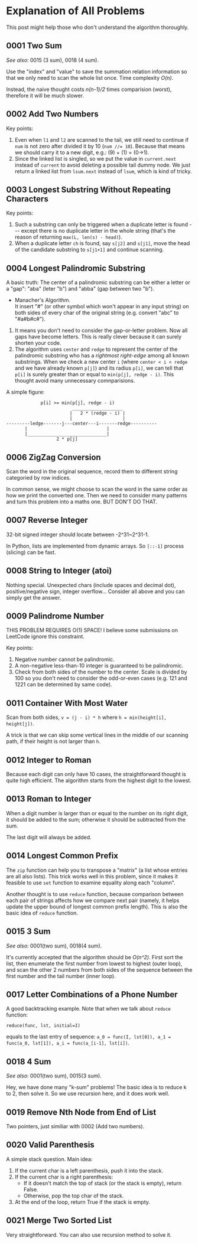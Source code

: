 # Explanation of All Problems

This post might help those who don't understand the algorithm thoroughly. 

## 0001 Two Sum

*See also*: 0015 (3 sum), 0018 (4 sum).

Use the "index" and "value" to save the summation relation information so that we only need to scan the whole list once. Time complexity *O(n)*.

Instead, the naive thought costs *n(n-1)/2* times comparision (worst), therefore it will be much slower.

## 0002 Add Two Numbers

Key points:
1. Even when `l1` and `l2` are scanned to the tail, we still need to continue if `num` is not zero after divided it by 10 (`num //= 10`). Because that means we should carry it to a new digit, e.g.: (9) + (1) = (0->1).
2. Since the linked list is singled, so we put the value in `current.next` instead of `current` to avoid deleting a possible tail dummy node. We just return a linked list from `lsum.next` instead of `lsum`, which is kind of tricky.


## 0003 Longest Substring Without Repeating Characters

Key points:
1. Such a substring can only be triggered when a duplicate letter is found --- except there is no duplicate letter in the whole string (that's the reason of returning `max(L, len(s) - head)`).
2. When a duplicate letter `ch` is found, say `s[j2]` and `s[j1]`, move the head of the candidate substring to `s[j1+1]` and continue scanning.

## 0004 Longest Palindromic Substring

A basic truth: The center of a palindromic substring can be either a letter or a "gap": "aba" (leter "b") and "abba" (gap between two "b").

- Manacher's Algorithm.   
It insert "#" (or other symbol which won't appear in any input string) on both sides of every char of the original string (e.g. convert "abc" to "#a#b#c#"). 
1. It means you don't need to consider the gap-or-letter problem. Now all gaps have become letters. This is really clever because it can surely shorten your code.
2. The algorithm uses `center` and `redge` to represent the center of the palindromic substring who has a *rightmost right-edge* among all known substrings. When we check a new center `i` (where `center < i < redge` and we have already known `p[j]`) and its radius `p[i]`, we can tell that `p[i]` is surely greater than or equal to `min(p[j], redge - i)`. This thought avoid many unnecessary comnparisions.

A simple figure:

                 p[i] >= min(p[j], redge - i)
                             ___________________
                            |   2 * (redge - i) |
                            |                   |
    ---------ledge-------j---center---i-------redge----------  
           |                              |
           |______________________________|               
                       2 * p[j]             

## 0006 ZigZag Conversion

Scan the word in the original sequence, record them to different string categoried by row indices.

In common sense, we might choose to scan the word in the same order as how we print the converted one. Then we need to consider many patterns and turn this problem into a maths one. BUT DON'T DO THAT.

## 0007 Reverse Integer

32-bit signed integer should locate between -2^31~2^31-1.

In Python, lists are implemented from dynamic arrays. So `[::-1]` process (slicing) can be fast.

## 0008 String to Integer (atoi)

Nothing special. Unexpected chars (include spaces and decimal dot), positive/negative sign, integer overflow... Consider all above and you can simply get the answer.

## 0009 Palindrome Number

THIS PROBLEM REQUIRES O(1) SPACE! I believe some submissions on LeetCode ignore this constraint.

Key points:
1. Negative number cannot be palindromic.
2. A non-negative less-than-10 integer is guaranteed to be palindromic.
3. Check from both sides of the number to the center. Scale is divided by 100 so you don't need to consider the odd-or-even cases (e.g. 121 and 1221 can be determined by same code).

## 0011 Container With Most Water

Scan from both sides, `v = (j - i) * h` where `h = min(height[i], height[j])`. 

A trick is that we can skip some vertical lines in the middle of our scanning path, if their height is not larger than `h`.

## 0012 Integer to Roman

Because each digit can only have 10 cases, the straightforward thought is quite high efficient. The algorithm starts from the highest digit to the lowest.

## 0013 Roman to Integer

When a digit number is larger than or equal to the number on its right digit, it should be added to the sum; otherwise it should be subtracted from the sum.

The last digit will always be added.

## 0014 Longest Common Prefix

The `zip` function can help you to transpose a "matrix" (a list whose entries are all also lists). This trick works well in this problem, since it makes it feasible to use `set` function to examine equality along each "column".

Another thought is to use `reduce` function, because comparison between each pair of strings affects how we compare next pair (namely, it helps update the upper bound of longest common prefix length). This is also the basic idea of `reduce` function.

## 0015 3 Sum

*See also*: 0001(two sum), 0018(4 sum).

It's currently accepted that the algorithm should be *O(n^2)*. First sort the list, then enumerate the first number from lowest to highest (outer loop), and scan the other 2 numbers from both sides of the sequence between the first number and the tail number (inner loop). 

## 0017 Letter Combinations of a Phone Number

A good backtracking example. Note that when we talk about `reduce` function:
```
reduce(func, lst, initial=I)
``` 
equals to the last entry of sequence: `a_0 = func(I, lst[0]), a_1 = func(a_0, lst[1]), a_i = func(a_[i-1], lst[i])`.


## 0018 4 Sum

*See also*: 0001(two sum), 0015(3 sum).

Hey, we have done many "k-sum" problems! The basic idea is to reduce k to 2, then solve it. So we use recursion here, and it does work well.

## 0019 Remove Nth Node from End of List

Two pointers, just similiar with 0002 (Add two numbers).

## 0020 Valid Parenthesis

A simple stack question. Main idea:
1. If the current char is a left parenthesis, push it into the stack.
2. If the current char is a right parenthesis:
    - If it doesn't match the top of stack (or the stack is empty), return False.
    - Otherwise, pop the top char of the stack.
3. At the end of the loop, return True if the stack is empty.


## 0021 Merge Two Sorted List

Very straightforward. You can also use recursion method to solve it.
